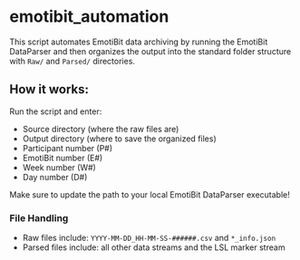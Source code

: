 # emotibit_automation

This script automates EmotiBit data archiving by running the EmotiBit DataParser and then organizes the output into the standard folder structure with `Raw/` and `Parsed/` directories.

## How it works:
Run the script and enter:
- Source directory (where the raw files are)
- Output directory (where to save the organized files)
- Participant number (P#)
- EmotiBit number (E#)
- Week number (W#)
- Day number (D#)

Make sure to update the path to your local EmotiBit DataParser executable!

### File Handling
- Raw files include: `YYYY-MM-DD_HH-MM-SS-######.csv` and `*_info.json`
- Parsed files include: all other data streams and the LSL marker stream
